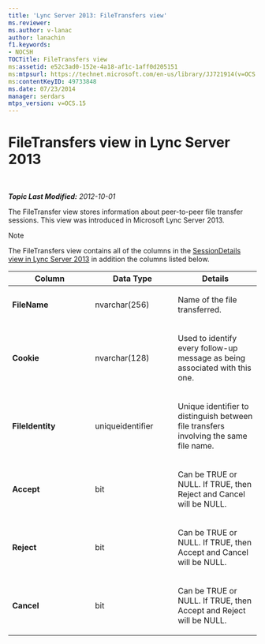 ```yaml
---
title: 'Lync Server 2013: FileTransfers view'
ms.reviewer: 
ms.author: v-lanac
author: lanachin
f1.keywords:
- NOCSH
TOCTitle: FileTransfers view
ms:assetid: e52c3ad0-152e-4a18-af1c-1aff0d205151
ms:mtpsurl: https://technet.microsoft.com/en-us/library/JJ721914(v=OCS.15)
ms:contentKeyID: 49733848
ms.date: 07/23/2014
manager: serdars
mtps_version: v=OCS.15
---
```


<div data-xmlns="http://www.w3.org/1999/xhtml">

<div class="topic" data-xmlns="http://www.w3.org/1999/xhtml" data-msxsl="urn:schemas-microsoft-com:xslt" data-cs="https://msdn.microsoft.com/">

<div data-asp="https://msdn2.microsoft.com/asp">

# FileTransfers view in Lync Server 2013

</div>

<div id="mainSection">

<div id="mainBody">

<span> </span>

_**Topic Last Modified:** 2012-10-01_

The FileTransfer view stores information about peer-to-peer file transfer sessions. This view was introduced in Microsoft Lync Server 2013.

<div>


> [!NOTE]  
> The FileTransfers view contains all of the columns in the <A href="lync-server-2013-sessiondetails-view.md">SessionDetails view in Lync Server 2013</A> in addition the columns listed below.



</div>


<table>
<colgroup>
<col style="width: 33%" />
<col style="width: 33%" />
<col style="width: 33%" />
</colgroup>
<thead>
<tr class="header">
<th>Column</th>
<th>Data Type</th>
<th>Details</th>
</tr>
</thead>
<tbody>
<tr class="odd">
<td><p><strong>FileName</strong></p></td>
<td><p>nvarchar(256)</p></td>
<td><p>Name of the file transferred.</p></td>
</tr>
<tr class="even">
<td><p><strong>Cookie</strong></p></td>
<td><p>nvarchar(128)</p></td>
<td><p>Used to identify every follow-up message as being associated with this one.</p></td>
</tr>
<tr class="odd">
<td><p><strong>FileIdentity</strong></p></td>
<td><p>uniqueidentifier</p></td>
<td><p>Unique identifier to distinguish between file transfers involving the same file name.</p></td>
</tr>
<tr class="even">
<td><p><strong>Accept</strong></p></td>
<td><p>bit</p></td>
<td><p>Can be TRUE or NULL. If TRUE, then Reject and Cancel will be NULL.</p></td>
</tr>
<tr class="odd">
<td><p><strong>Reject</strong></p></td>
<td><p>bit</p></td>
<td><p>Can be TRUE or NULL. If TRUE, then Accept and Cancel will be NULL.</p></td>
</tr>
<tr class="even">
<td><p><strong>Cancel</strong></p></td>
<td><p>bit</p></td>
<td><p>Can be TRUE or NULL. If TRUE, then Accept and Reject will be NULL.</p></td>
</tr>
</tbody>
</table>


</div>

<span> </span>

</div>

</div>

</div>

